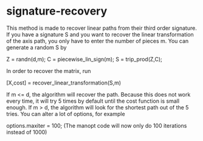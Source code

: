 # signature-recovery

This method is made to recover linear paths from their third order signature. If you have a signature S and you want to recover the linear transformation of the axis path, you only have to enter the number of pieces m. You can generate a random S by

Z = randn(d,m);
C = piecewise_lin_sign(m);
S = trip_prod(Z,C);

In order to recover the matrix, run

[X,cost] = recover_linear_transformation(S,m)

If m <= d, the algorithm will recover the path. Because this does not work every time, it will try 5 times by default until the cost function is small enough. If m > d, the algorithm will look for the shortest path out of the 5 tries. You can alter a lot of options, for example

options.maxiter = 100; (The manopt code will now only do 100 iterations instead of 1000)
